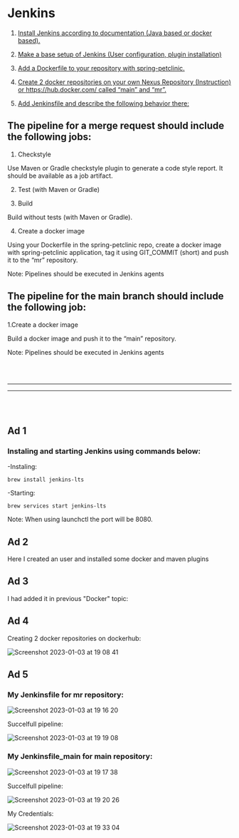 # Jenkins

1. [Install Jenkins according to documentation (Java based or docker based).](#ad-1)

2. [Make a base setup of Jenkins (User configuration, plugin installation)](#ad-2)

3. [Add a Dockerfile to your repository with spring-petclinic.](#ad-3)

4. [Create 2 docker repositories on your own Nexus Repository (Instruction) or https://hub.docker.com/ called “main” and “mr”.](#ad-4)

5. [Add Jenkinsfile and describe the following behavior there:](#ad-5)

## The pipeline for a merge request should include the following jobs:

1. Checkstyle

Use Maven or Gradle checkstyle plugin to generate a code style report. It should be available as a job artifact.

2. Test  (with Maven or Gradle)

3. Build

Build without tests (with Maven or Gradle).

4. Create a docker image

Using your Dockerfile in the spring-petclinic repo, create a docker image with spring-petclinic application,  tag it using GIT_COMMIT (short)  and push it to the “mr” repository.

Note: Pipelines should be executed in Jenkins agents

## The pipeline for the main branch should include the following job:

1.Create a docker image

Build a docker image and push it to the “main” repository.

Note: Pipelines should be executed in Jenkins agents

<br />
<br />

---
---

<br />
<br />


## Ad 1

### Instaling and starting Jenkins using commands below:

-Instaling:

```brew install jenkins-lts```

-Starting:

```brew services start jenkins-lts```

Note: When using launchctl the port will be 8080.

## Ad 2

Here I created an user and installed some docker and maven plugins

## Ad 3

I had added it in previous "Docker" topic:


## Ad 4

Creating 2 docker repositories on dockerhub:

![Screenshot 2023-01-03 at 19 08 41](https://user-images.githubusercontent.com/114099418/210415956-7949d92e-bf12-45b7-85df-59276676e3e9.png)

## Ad 5

### My Jenkinsfile for mr repository:

![Screenshot 2023-01-03 at 19 16 20](https://user-images.githubusercontent.com/114099418/210417088-491839a6-7a06-464c-946e-a36f5c864d6e.png)

Succelfull pipeline:

![Screenshot 2023-01-03 at 19 19 08](https://user-images.githubusercontent.com/114099418/210417547-c624c2a9-ba2b-48f8-8c4d-70cfdf0949ea.png)

### My Jenkinsfile_main for main repository:

![Screenshot 2023-01-03 at 19 17 38](https://user-images.githubusercontent.com/114099418/210417238-c8e0a997-d776-45ca-89d7-7fa87e3e9ed5.png)

Succelfull pipeline:

![Screenshot 2023-01-03 at 19 20 26](https://user-images.githubusercontent.com/114099418/210417676-7a0170a3-956d-40fe-a05e-4acdec3e6d3d.png)

My Credentials:

![Screenshot 2023-01-03 at 19 33 04](https://user-images.githubusercontent.com/114099418/210419644-b29ad80d-87a9-429b-b621-65d9ffc6d9f7.png)





